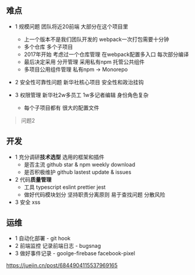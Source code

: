 ## 难点
- 1 规模问题 团队将近20前端 大部分在这个项目里
  - 上一个版本不是我们团队开发的 webpack一次打包需要十分钟
  - 多个仓库 多个子项目
  - 2017年开始 考虑过一个仓库管理 在webpack配置多入口 每次部分编译
  - 最后决定采用 分开管理 采用私有npm 托管公共组件
  - 多项目公用组件管理 私有npm -> Monorepo

- 2 安全性可靠性问题 新华社核心项目 安全性和政治挂钩

- 3 权限管理 新华社2w多员工 1w多记者编辑 身份角色复杂
  - 每个子项目都有 很大的配置文件

> 问题2
## 开发
- 1 充分调研**技术选型** 选用的框架和插件
  - 是否主流 github star & npm weekly download
  - 是否积极维护 github lastest update & issues
- 2 代码**质量管理**
  - 工具 typescript eslint prettier jest
  - 做好代码模块划分 坚持职责分离原则 易于查找问题 分散风险
- 3 安全 xss

## 运维
- 1 自动化部署 - git hook
- 2 前端监控 记录前端日志 - bugsnag
- 3 做好事件记录 - goolge-firebase facebook-pixel

https://juejin.cn/post/6844904115537969165
